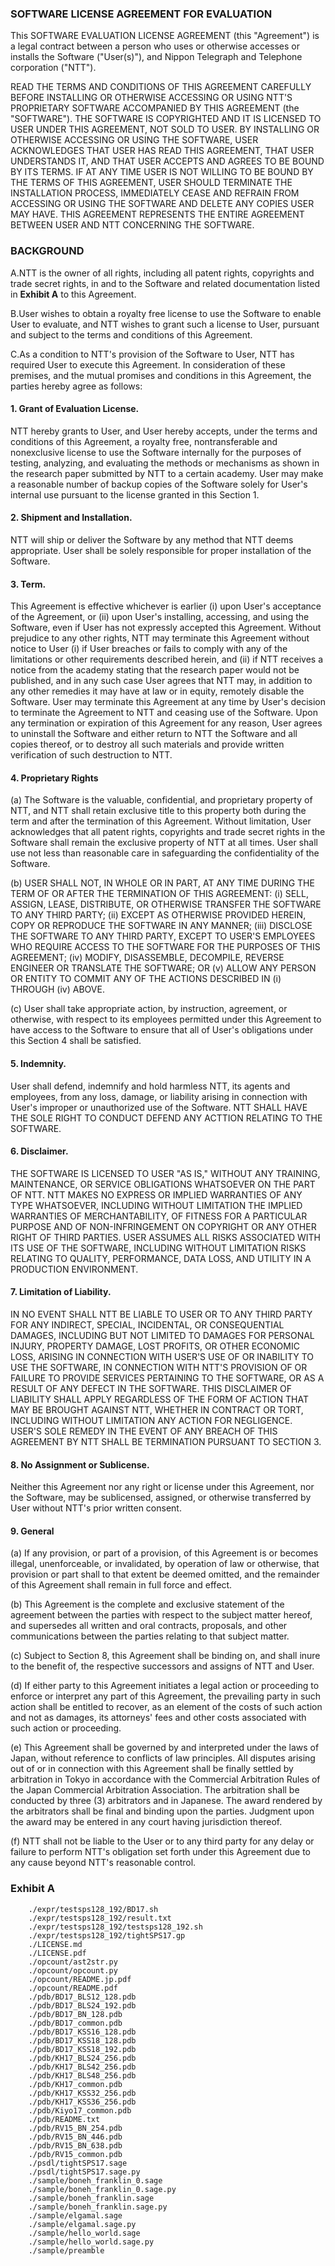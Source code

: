 ### SOFTWARE LICENSE AGREEMENT FOR EVALUATION

This SOFTWARE EVALUATION LICENSE AGREEMENT (this "Agreement") is a legal
contract between a person who uses or otherwise accesses or installs the
Software ("User(s)"), and Nippon Telegraph and Telephone corporation
("NTT").

READ THE TERMS AND CONDITIONS OF THIS AGREEMENT CAREFULLY BEFORE
INSTALLING OR OTHERWISE ACCESSING OR USING NTT'S PROPRIETARY SOFTWARE
ACCOMPANIED BY THIS AGREEMENT (the "SOFTWARE"). THE SOFTWARE IS
COPYRIGHTED AND IT IS LICENSED TO USER UNDER THIS AGREEMENT, NOT SOLD TO
USER. BY INSTALLING OR OTHERWISE ACCESSING OR USING THE SOFTWARE, USER
ACKNOWLEDGES THAT USER HAS READ THIS AGREEMENT, THAT USER UNDERSTANDS
IT, AND THAT USER ACCEPTS AND AGREES TO BE BOUND BY ITS TERMS. IF AT ANY
TIME USER IS NOT WILLING TO BE BOUND BY THE TERMS OF THIS AGREEMENT,
USER SHOULD TERMINATE THE INSTALLATION PROCESS, IMMEDIATELY CEASE AND
REFRAIN FROM ACCESSING OR USING THE SOFTWARE AND DELETE ANY COPIES USER
MAY HAVE. THIS AGREEMENT REPRESENTS THE ENTIRE AGREEMENT BETWEEN USER
AND NTT CONCERNING THE SOFTWARE.

### BACKGROUND

A.NTT is the owner of all rights, including all patent rights,
copyrights and trade secret rights, in and to the Software and related
documentation listed in __Exhibit A__ to this Agreement.

B.User wishes to obtain a royalty free license to use the Software to
enable User to evaluate, and NTT wishes to grant such a license to User,
pursuant and subject to the terms and conditions of this Agreement.

C.As a condition to NTT's provision of the Software to User, NTT has
required User to execute this Agreement. In consideration of these
premises, and the mutual promises and conditions in this Agreement, the
parties hereby agree as follows:

#### 1. Grant of Evaluation License.

NTT hereby grants to User, and User hereby accepts, under the terms and
conditions of this Agreement, a royalty free, nontransferable and
nonexclusive license to use the Software internally for the purposes of
testing, analyzing, and evaluating the methods or mechanisms as shown in
the research paper submitted by NTT to a certain academy. User may make
a reasonable number of backup copies of the Software solely for User's
internal use pursuant to the license granted in this Section 1.

#### 2. Shipment and Installation.

NTT will ship or deliver the Software by any method that NTT deems
appropriate. User shall be solely responsible for proper installation of
the Software.

#### 3. Term.

This Agreement is effective whichever is earlier (i) upon User's
acceptance of the Agreement, or (ii) upon User's installing, accessing,
and using the Software, even if User has not expressly accepted this
Agreement. Without prejudice to any other rights, NTT may terminate this
Agreement without notice to User (i) if User breaches or fails to comply
with any of the limitations or other requirements described herein, and
(ii) if NTT receives a notice from the academy stating that the research
paper would not be published, and in any such case User agrees that NTT
may, in addition to any other remedies it may have at law or in equity,
remotely disable the Software. User may terminate this Agreement at any
time by User's decision to terminate the Agreement to NTT and ceasing
use of the Software. Upon any termination or expiration of this
Agreement for any reason, User agrees to uninstall the Software and
either return to NTT the Software and all copies thereof, or to destroy
all such materials and provide written verification of such destruction
to NTT.

#### 4. Proprietary Rights

(a) The Software is the valuable, confidential, and proprietary property
    of NTT, and NTT shall retain exclusive title to this property both
    during the term and after the termination of this Agreement. Without
    limitation, User acknowledges that all patent rights, copyrights and
    trade secret rights in the Software shall remain the exclusive
    property of NTT at all times. User shall use not less than
    reasonable care in safeguarding the confidentiality of the Software.

(b) USER SHALL NOT, IN WHOLE OR IN PART, AT ANY TIME DURING THE TERM OF
    OR AFTER THE TERMINATION OF THIS AGREEMENT: (i) SELL, ASSIGN, LEASE,
    DISTRIBUTE, OR OTHERWISE TRANSFER THE SOFTWARE TO ANY THIRD
    PARTY; (ii) EXCEPT AS OTHERWISE PROVIDED HEREIN, COPY OR REPRODUCE
    THE SOFTWARE IN ANY MANNER; (iii) DISCLOSE THE SOFTWARE TO ANY THIRD
    PARTY, EXCEPT TO USER'S EMPLOYEES WHO REQUIRE ACCESS TO THE SOFTWARE
    FOR THE PURPOSES OF THIS AGREEMENT; (iv) MODIFY, DISASSEMBLE,
    DECOMPILE, REVERSE ENGINEER OR TRANSLATE THE SOFTWARE; OR (v) ALLOW
    ANY PERSON OR ENTITY TO COMMIT ANY OF THE ACTIONS DESCRIBED IN (i)
    THROUGH (iv) ABOVE.

(c) User shall take appropriate action, by instruction, agreement, or
    otherwise, with respect to its employees permitted under this
    Agreement to have access to the Software to ensure that all of
    User's obligations under this Section 4 shall be satisfied.

#### 5. Indemnity.

User shall defend, indemnify and hold harmless NTT, its agents and
employees, from any loss, damage, or liability arising in connection
with User's improper or unauthorized use of the Software. NTT SHALL HAVE
THE SOLE RIGHT TO CONDUCT DEFEND ANY ACTTION RELATING TO THE SOFTWARE.

#### 6. Disclaimer.

THE SOFTWARE IS LICENSED TO USER "AS IS," WITHOUT ANY TRAINING,
MAINTENANCE, OR SERVICE OBLIGATIONS WHATSOEVER ON THE PART OF NTT. NTT
MAKES NO EXPRESS OR IMPLIED WARRANTIES OF ANY TYPE WHATSOEVER, INCLUDING
WITHOUT LIMITATION THE IMPLIED WARRANTIES OF MERCHANTABILITY, OF FITNESS
FOR A PARTICULAR PURPOSE AND OF NON-INFRINGEMENT ON COPYRIGHT OR ANY
OTHER RIGHT OF THIRD PARTIES. USER ASSUMES ALL RISKS ASSOCIATED WITH ITS
USE OF THE SOFTWARE, INCLUDING WITHOUT LIMITATION RISKS RELATING TO
QUALITY, PERFORMANCE, DATA LOSS, AND UTILITY IN A PRODUCTION
ENVIRONMENT.

#### 7. Limitation of Liability.

IN NO EVENT SHALL NTT BE LIABLE TO USER OR TO ANY THIRD PARTY FOR ANY
INDIRECT, SPECIAL, INCIDENTAL, OR CONSEQUENTIAL DAMAGES, INCLUDING BUT
NOT LIMITED TO DAMAGES FOR PERSONAL INJURY, PROPERTY DAMAGE, LOST
PROFITS, OR OTHER ECONOMIC LOSS, ARISING IN CONNECTION WITH USER'S USE
OF OR INABILITY TO USE THE SOFTWARE, IN CONNECTION WITH NTT'S PROVISION
OF OR FAILURE TO PROVIDE SERVICES PERTAINING TO THE SOFTWARE, OR AS A
RESULT OF ANY DEFECT IN THE SOFTWARE. THIS DISCLAIMER OF LIABILITY SHALL
APPLY REGARDLESS OF THE FORM OF ACTION THAT MAY BE BROUGHT AGAINST NTT,
WHETHER IN CONTRACT OR TORT, INCLUDING WITHOUT LIMITATION ANY ACTION FOR
NEGLIGENCE. USER'S SOLE REMEDY IN THE EVENT OF ANY BREACH OF THIS
AGREEMENT BY NTT SHALL BE TERMINATION PURSUANT TO SECTION 3.

#### 8. No Assignment or Sublicense.

Neither this Agreement nor any right or license under this Agreement,
nor the Software, may be sublicensed, assigned, or otherwise transferred
by User without NTT's prior written consent.

#### 9. General

(a) If any provision, or part of a provision, of this Agreement is or
    becomes illegal, unenforceable, or invalidated, by operation of law
    or otherwise, that provision or part shall to that extent be deemed
    omitted, and the remainder of this Agreement shall remain in full
    force and effect.

(b) This Agreement is the complete and exclusive statement of the
    agreement between the parties with respect to the subject matter
    hereof, and supersedes all written and oral contracts, proposals,
    and other communications between the parties relating to that
    subject matter.

(c) Subject to Section 8, this Agreement shall be binding on, and shall
    inure to the benefit of, the respective successors and assigns of
    NTT and User.

(d) If either party to this Agreement initiates a legal action or
    proceeding to enforce or interpret any part of this Agreement, the
    prevailing party in such action shall be entitled to recover, as an
    element of the costs of such action and not as damages, its
    attorneys' fees and other costs associated with such action
    or proceeding.

(e) This Agreement shall be governed by and interpreted under the laws
    of Japan, without reference to conflicts of law principles. All
    disputes arising out of or in connection with this Agreement shall
    be finally settled by arbitration in Tokyo in accordance with the
    Commercial Arbitration Rules of the Japan Commercial
    Arbitration Association. The arbitration shall be conducted by
    three (3) arbitrators and in Japanese. The award rendered by the
    arbitrators shall be final and binding upon the parties. Judgment
    upon the award may be entered in any court having
    jurisdiction thereof.

(f) NTT shall not be liable to the User or to any third party for any
    delay or failure to perform NTT's obligation set forth under this
    Agreement due to any cause beyond NTT's reasonable control.

### Exhibit A

```
	./expr/testsps128_192/BD17.sh
	./expr/testsps128_192/result.txt
	./expr/testsps128_192/testsps128_192.sh
	./expr/testsps128_192/tightSPS17.gp
	./LICENSE.md
	./LICENSE.pdf
	./opcount/ast2str.py
	./opcount/opcount.py
	./opcount/README.jp.pdf
	./opcount/README.pdf
	./pdb/BD17_BLS12_128.pdb
	./pdb/BD17_BLS24_192.pdb
	./pdb/BD17_BN_128.pdb
	./pdb/BD17_common.pdb
	./pdb/BD17_KSS16_128.pdb
	./pdb/BD17_KSS18_128.pdb
	./pdb/BD17_KSS18_192.pdb
	./pdb/KH17_BLS24_256.pdb
	./pdb/KH17_BLS42_256.pdb
	./pdb/KH17_BLS48_256.pdb
	./pdb/KH17_common.pdb
	./pdb/KH17_KSS32_256.pdb
	./pdb/KH17_KSS36_256.pdb
	./pdb/Kiyo17_common.pdb
	./pdb/README.txt
	./pdb/RV15_BN_254.pdb
	./pdb/RV15_BN_446.pdb
	./pdb/RV15_BN_638.pdb
	./pdb/RV15_common.pdb
	./psdl/tightSPS17.sage
	./psdl/tightSPS17.sage.py
	./sample/boneh_franklin_0.sage
	./sample/boneh_franklin_0.sage.py
	./sample/boneh_franklin.sage
	./sample/boneh_franklin.sage.py
	./sample/elgamal.sage
	./sample/elgamal.sage.py
	./sample/hello_world.sage
	./sample/hello_world.sage.py
	./sample/preamble
```
